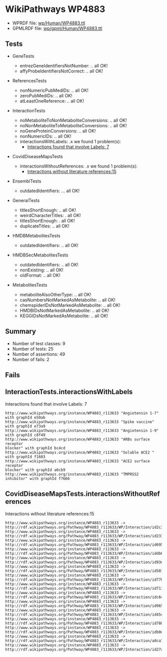 # WikiPathways WP4883

* WPRDF file: [wp/Human/WP4883.ttl](../wp/Human/WP4883.ttl)
* GPMLRDF file: [wp/gpml/Human/WP4883.ttl](../wp/gpml/Human/WP4883.ttl)

## Tests

* GeneTests
    * entrezGeneIdentifiersNotNumber: .. all OK!
    * affyProbeIdentifiersNotCorrect: .. all OK!

* ReferencesTests
    * nonNumericPubMedIDs: .. all OK!
    * zeroPubMedIDs: .. all OK!
    * atLeastOneReference: .. all OK!

* InteractionTests
    * noMetaboliteToNonMetaboliteConversions: .. all OK!
    * noNonMetaboliteToMetaboliteConversions: .. all OK!
    * noGeneProteinConversions: .. all OK!
    * nonNumericIDs: .. all OK!
    * interactionsWithLabels: .x we found 1 problem(s):
        * [Interactions found that involve Labels: 7](#630d267e)

* CovidDiseaseMapsTests
    * interactionsWithoutReferences: .x we found 1 problem(s):
        * [Interactions without literature references:15](#2e295b42)

* EnsemblTests
    * outdatedIdentifiers: ... all OK!

* GeneralTests
    * titlesShortEnough: .. all OK!
    * weirdCharacterTitles: . all OK!
    * titlesShortEnough: . all OK!
    * duplicateTitles: .. all OK!

* HMDBMetabolitesTests
    * outdatedIdentifiers: .. all OK!

* HMDBSecMetabolitesTests
    * outdatedIdentifiers: .. all OK!
    * nonExisting: .. all OK!
    * oldFormat: .. all OK!

* MetabolitesTests
    * metaboliteAlsoOtherType: .. all OK!
    * casNumbersNotMarkedAsMetabolite: .. all OK!
    * chemspiderIDsNotMarkedAsMetabolite: .. all OK!
    * HMDBIDsNotMarkedAsMetabolite: .. all OK!
    * KEGGIDsNotMarkedAsMetabolite: .. all OK!

## Summary

* Number of test classes: 9
* Number of tests: 25
* Number of assertions: 49
* Number of fails: 2

## Fails

<a name="630d267e" />

## InteractionTests.interactionsWithLabels

Interactions found that involve Labels: 7
```
http://www.wikipathways.org/instance/WP4883_r113633 "Angiotensin 1-7" with graphId e50ab
http://www.wikipathways.org/instance/WP4883_r113633 "Spike vaccine" with graphId e73a9
http://www.wikipathways.org/instance/WP4883_r113633 "Angiotensin 1-9" with graphId c8f49
http://www.wikipathways.org/instance/WP4883_r113633 "ARBs surface receptor
blocker" with graphId bc4cd
http://www.wikipathways.org/instance/WP4883_r113633 "Soluble ACE2 " with graphId f1603
http://www.wikipathways.org/instance/WP4883_r113633 "ACE2 surface receptor
blocker" with graphId a6cb9
http://www.wikipathways.org/instance/WP4883_r113633 "TMPRSS2 inhibitor" with graphId f7666

```
<a name="2e295b42" />

## CovidDiseaseMapsTests.interactionsWithoutReferences

Interactions without literature references:15
```
http://www.wikipathways.org/instance/WP4883_r113633 -> http://rdf.wikipathways.org/Pathway/WP4883_r113633/WP/Interaction/id2c3a414b
http://www.wikipathways.org/instance/WP4883_r113633 -> http://rdf.wikipathways.org/Pathway/WP4883_r113633/WP/Interaction/id2338925
http://www.wikipathways.org/instance/WP4883_r113633 -> http://rdf.wikipathways.org/Pathway/WP4883_r113633/WP/Interaction/id695320d0
http://www.wikipathways.org/instance/WP4883_r113633 -> http://rdf.wikipathways.org/Pathway/WP4883_r113633/WP/Interaction/iddb6a1659
http://www.wikipathways.org/instance/WP4883_r113633 -> http://rdf.wikipathways.org/Pathway/WP4883_r113633/WP/Interaction/id93eee6dc
http://www.wikipathways.org/instance/WP4883_r113633 -> http://rdf.wikipathways.org/Pathway/WP4883_r113633/WP/Interaction/id501a4bdc
http://www.wikipathways.org/instance/WP4883_r113633 -> http://rdf.wikipathways.org/Pathway/WP4883_r113633/WP/Interaction/id770baa8e
http://www.wikipathways.org/instance/WP4883_r113633 -> http://rdf.wikipathways.org/Pathway/WP4883_r113633/WP/Interaction/id7114ee4c
http://www.wikipathways.org/instance/WP4883_r113633 -> http://rdf.wikipathways.org/Pathway/WP4883_r113633/WP/Interaction/idc649fb6a
http://www.wikipathways.org/instance/WP4883_r113633 -> http://rdf.wikipathways.org/Pathway/WP4883_r113633/WP/Interaction/id965b8019
http://www.wikipathways.org/instance/WP4883_r113633 -> http://rdf.wikipathways.org/Pathway/WP4883_r113633/WP/Interaction/id45cf6f5e
http://www.wikipathways.org/instance/WP4883_r113633 -> http://rdf.wikipathways.org/Pathway/WP4883_r113633/WP/Interaction/id7806bdcd
http://www.wikipathways.org/instance/WP4883_r113633 -> http://rdf.wikipathways.org/Pathway/WP4883_r113633/WP/Interaction/idb0d71735
http://www.wikipathways.org/instance/WP4883_r113633 -> http://rdf.wikipathways.org/Pathway/WP4883_r113633/WP/Interaction/a0ca7
http://www.wikipathways.org/instance/WP4883_r113633 -> http://rdf.wikipathways.org/Pathway/WP4883_r113633/WP/Interaction/id27ade87d

```
